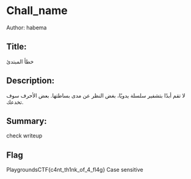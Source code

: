 # Chall_name
Author: habema

## Title:
خطأ المبتدئ
 
## Description:
لا تقم أبدًا بتشفير سلسلة يدويًا، بغض النظر عن مدى بساطتها. بعض الأحرف سوف تخدعك.

## Summary:
check writeup

## Flag
PlaygroundsCTF{c4nt_th1nk_of_4_fl4g}
Case sensitive